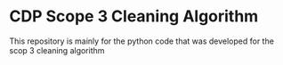 # CDP Scope 3 Cleaning Algorithm
 This repository is mainly for the python code that was developed for the scop 3 cleaning algorithm
